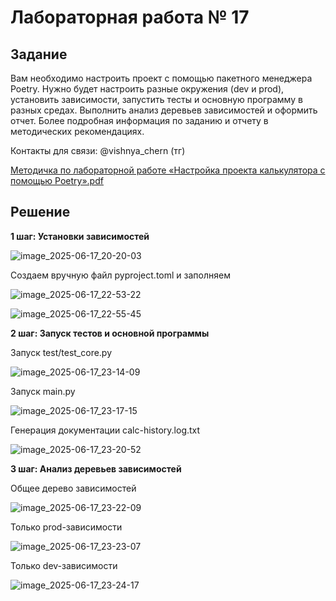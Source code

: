 # Лабораторная работа № 17

## Задание

Вам необходимо настроить проект с помощью пакетного менеджера Poetry. Нужно будет настроить разные окружения (dev и prod), установить зависимости, запустить тесты и основную программу в разных средах. Выполнить анализ деревьев зависимостей и оформить отчет. Более подробная информация по заданию и отчету в методических рекомендациях.

Контакты для связи: @vishnya_chern (тг)

[Методичка по лабораторной работе «Настройка проекта калькулятора с помощью Poetry».pdf](https://moodle.herzen.spb.ru/pluginfile.php/1824203/mod_assign/introattachment/0/Методичка%20по%20лабораторной%20работе%20«Настройка%20проекта%20калькулятора%20с%20помощью%20Poetry».pdf?forcedownload=1)

## Решение

**1 шаг: Установки зависимостей**

![image_2025-06-17_20-20-03](https://github.com/user-attachments/assets/45fd8c8e-8390-4e11-bbcb-8c317816a77e)

Создаем вручную файл pyproject.toml и заполняем

![image_2025-06-17_22-53-22](https://github.com/user-attachments/assets/ff9410df-82b5-4f8f-bac8-f6e5298d81c3)

![image_2025-06-17_22-55-45](https://github.com/user-attachments/assets/180a158c-5376-4d86-be1b-e419d0e6218d)


**2 шаг: Запуск тестов и основной программы**

Запуск test/test_core.py

![image_2025-06-17_23-14-09](https://github.com/user-attachments/assets/bfa7f288-90fd-461d-8613-475184e0508f)

Запуск main.py

![image_2025-06-17_23-17-15](https://github.com/user-attachments/assets/c37b507d-0540-40ca-b4e1-2e367fb20574)

Генерация документации calc-history.log.txt

![image_2025-06-17_23-20-52](https://github.com/user-attachments/assets/ae179d71-ba65-4d3f-9db5-48115d27fe0f)

**3 шаг: Анализ деревьев зависимостей**

Общее дерево зависимостей

![image_2025-06-17_23-22-09](https://github.com/user-attachments/assets/83029a50-c73d-46eb-9725-8fbd05581463)

Только prod-зависимости

![image_2025-06-17_23-23-07](https://github.com/user-attachments/assets/fba8fcb1-8474-4fe8-9910-eef422cfceb5)

Только dev-зависимости

![image_2025-06-17_23-24-17](https://github.com/user-attachments/assets/5d7a8aa2-0e9d-49cd-892a-6743c30c9e36)


